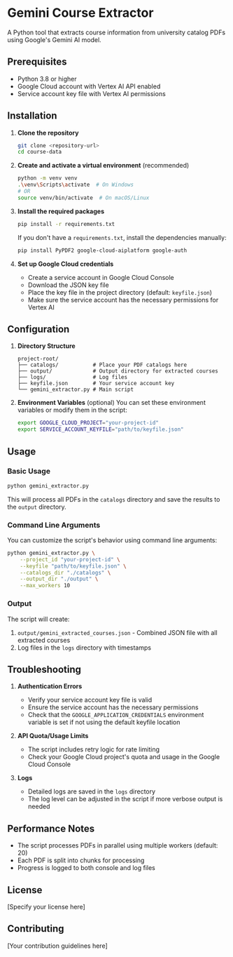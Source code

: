 # Gemini Course Extractor

A Python tool that extracts course information from university catalog PDFs using Google's Gemini AI model.

## Prerequisites

- Python 3.8 or higher
- Google Cloud account with Vertex AI API enabled
- Service account key file with Vertex AI permissions

## Installation

1. **Clone the repository**
   ```bash
   git clone <repository-url>
   cd course-data
   ```

2. **Create and activate a virtual environment** (recommended)
   ```bash
   python -m venv venv
   .\venv\Scripts\activate  # On Windows
   # OR
   source venv/bin/activate  # On macOS/Linux
   ```

3. **Install the required packages**
   ```bash
   pip install -r requirements.txt
   ```
   
   If you don't have a `requirements.txt`, install the dependencies manually:
   ```bash
   pip install PyPDF2 google-cloud-aiplatform google-auth
   ```

4. **Set up Google Cloud credentials**
   - Create a service account in Google Cloud Console
   - Download the JSON key file
   - Place the key file in the project directory (default: `keyfile.json`)
   - Make sure the service account has the necessary permissions for Vertex AI

## Configuration

1. **Directory Structure**
   ```
   project-root/
   ├── catalogs/           # Place your PDF catalogs here
   ├── output/             # Output directory for extracted courses
   ├── logs/               # Log files
   ├── keyfile.json        # Your service account key
   └── gemini_extractor.py # Main script
   ```

2. **Environment Variables** (optional)
   You can set these environment variables or modify them in the script:
   ```bash
   export GOOGLE_CLOUD_PROJECT="your-project-id"
   export SERVICE_ACCOUNT_KEYFILE="path/to/keyfile.json"
   ```

## Usage

### Basic Usage

```bash
python gemini_extractor.py
```

This will process all PDFs in the `catalogs` directory and save the results to the `output` directory.

### Command Line Arguments

You can customize the script's behavior using command line arguments:

```bash
python gemini_extractor.py \
    --project_id "your-project-id" \
    --keyfile "path/to/keyfile.json" \
    --catalogs_dir "./catalogs" \
    --output_dir "./output" \
    --max_workers 10
```

### Output

The script will create:
1. `output/gemini_extracted_courses.json` - Combined JSON file with all extracted courses
2. Log files in the `logs` directory with timestamps

## Troubleshooting

1. **Authentication Errors**
   - Verify your service account key file is valid
   - Ensure the service account has the necessary permissions
   - Check that the `GOOGLE_APPLICATION_CREDENTIALS` environment variable is set if not using the default keyfile location

2. **API Quota/Usage Limits**
   - The script includes retry logic for rate limiting
   - Check your Google Cloud project's quota and usage in the Google Cloud Console

3. **Logs**
   - Detailed logs are saved in the `logs` directory
   - The log level can be adjusted in the script if more verbose output is needed

## Performance Notes

- The script processes PDFs in parallel using multiple workers (default: 20)
- Each PDF is split into chunks for processing
- Progress is logged to both console and log files

## License

[Specify your license here]

## Contributing

[Your contribution guidelines here]
